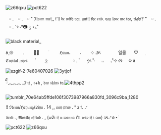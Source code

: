 ![z66qxu](https://github.com/user-attachments/assets/f788df1a-40bf-4cde-b3cf-41a206f4c036)
![pct622](https://github.com/user-attachments/assets/2accf0a5-4374-4848-8435-8907f71d013b)


   
 ⠀𓏸     𓈒   ⠀𓏸     𓈒      ⠀𓏸  " ℑ𝔩𝔶𝔰𝔪 𝔪𝔢𝔦,, 𝔦'𝔩𝔩 𝔟𝔢 𝔴𝔦𝔱𝔥 𝔶𝔬𝔲 𝔲𝔫𝔱𝔦𝔩 𝔱𝔥𝔢 𝔢𝔫𝔡. 𝔶𝔬𝔲 𝔩𝔬𝔳𝔢 𝔪𝔢 𝔱𝔬𝔬, 𝔯𝔦𝔤𝔥𝔱? "   ⠀𓏸     𓈒   ⠀𓏸     𓈒 ˙✧˖°📷 ༘ ⋆｡˚
 
![black material_](https://github.com/user-attachments/assets/cfcb0392-4450-4cb6-b125-48c451a3d227)  

 
𐐪۪ 𑁍⠀⠀⠀𓈒⠀⠀⠀ㅾ̲⠀⠀⠀ׂ⠀⠀⠀ ℌ𝔶𝔲𝔫.⠀⠀⠀𝅄⠀⠀⠀𔓕 ౨ৎ
 ㅤㅤㅤ  ⠀일몰⠀ ⠀♡⠀ ⠀ׅ⠀⠀ ℭ𝔯𝔶𝔰𝔱𝔞𝔩   𓈒𝔢𝔶𝔢𝔰⠀ ⠀ﾞ⠀ ⠀੭̲
 ⠀⠀   ㅤㅤㅤ   ⠀𓏸     𓈒 ﾞ⠀⠀ꪆৎ ˚⋅⠀⠀..⠀⠀₊˚⊹ ᰔ⠀⠀𖹭 ɞ  
   
   ![ezgif-2-7e60407026](https://github.com/user-attachments/assets/26f6192c-fd78-4989-8c74-175b8060988a)
                                       ![3ytjof](https://github.com/user-attachments/assets/37cfce7d-314c-494f-8ce6-24bcb57eadc1)

 ིྀ︵︵︵ ₊ℑ𝔫𝔱 , 𝔠+𝔥 , 𝔡𝔫𝔠 𝔰𝔨𝔦𝔫𝔰 𝔱𝔶.![4thpp2](https://github.com/user-attachments/assets/bccc2a92-ff37-46bb-a5d7-0c683cd7fd2d)  

![tumblr_70e64ab5ffde106f3073987966a830fd_3096c9ba_1280](https://github.com/user-attachments/assets/5ae1bae5-0a87-47ce-ab03-04e4b6c2418c)

 !! ℜ𝔢𝔫𝔫/ℌ𝔢𝔶𝔲𝔫𝔤/𝔏𝔦𝔶𝔞   .    14    ,,        𝔞𝔫𝔶 𝔭𝔯𝔫𝔰 .   ᶻ 𝗓 𐰁 .ᐟ       
                                                 
𝔱𝔦𝔯𝔢𝔡     .,      𝔐𝔬𝔰𝔱𝔩𝔶 𝔬𝔣𝔣𝔱𝔞𝔟   .      ,  (𝔴2𝔦 𝔦𝔣 𝔲 𝔴𝔞𝔫𝔫𝔞 𝔦'𝔩𝔩 𝔯𝔢𝔰𝔭 𝔦𝔣 𝔦 𝔠𝔞𝔫)   ᝰ.ᐟ✮⋆˙

![pct622](https://github.com/user-attachments/assets/2accf0a5-4374-4848-8435-8907f71d013b)
![z66qxu](https://github.com/user-attachments/assets/f788df1a-40bf-4cde-b3cf-41a206f4c036)

